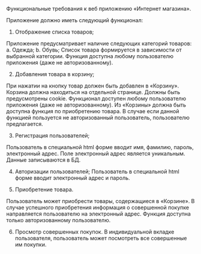 Функциональные требования к веб приложению «Интернет магазина».

Приложение должно иметь следующий функционал:

1.	Отображение списка товаров;

Приложение предусматривает наличие следующих категорий товаров:
a.	Одежда;
b.	Обувь;
Список товара формируется в зависимости от выбранной категории. 
Функция доступна любому пользователю приложения (даже не авторизованному).

2.	Добавления товара в корзину;

При нажатии на кнопку товар должен быть добавлен в «Корзину». Корзина должна находиться на отдельной странице. Должны быть предусмотрены cookie. Функционал доступен любому пользователю приложения (даже не авторизованному).
Из «Корзины» должна быть доступна функция по приобретению товара. В случае если данной функцией пользуется не авторизованный пользователь, пользователю предлагается.

3.	Регистрация пользователей;

Пользователь в специальной html форме вводит имя, фамилию, пароль, электронный адрес. Поле электронный адрес является уникальным. Данные записываются в БД.

4.	Авторизации пользователей;
Пользователь в специальной html форме вводит электронный адрес и пароль. 

5.	Приобретение товара.

Пользователь может приобрести товары, содержащиеся в «Корзине». В случае успешного приобретения информация о совершенной покупке направляется пользователю на электронный адрес. Функция доступна только авторизованному пользователю. 

6.	Просмотр совершенных покупок. 
В индивидуальной вкладке пользователя, пользователь может посмотреть все совершенные им покупки.
